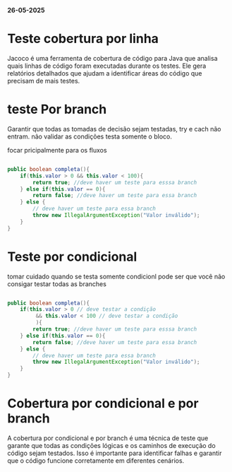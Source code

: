 **26-05-2025**

# Teste cobertura por linha

Jacoco é uma ferramenta de cobertura de código para Java que analisa quais linhas de código foram executadas durante os testes. Ele gera relatórios detalhados que ajudam a identificar áreas do código que precisam de mais testes.


# teste Por branch

Garantir que todas as tomadas de decisão sejam testadas, try e cach não entram. não validar as condições testa somente o bloco.

focar pricipalmente para os fluxos

``` java

public boolean completa(){
	if(this.valor > 0 && this.valor < 100){
		return true; //deve haver um teste para esssa branch
	} else if(this.valor == 0){
		return false; //deve haver um teste para essa branch
	} else {
		// deve haver um teste para essa branch
		throw new IllegalArgumentException("Valor inválido");
	}
}
```


# Teste por condicional

tomar cuidado quando se testa somente condicionl pode ser que você não consigar testar todas as branches

``` java

public boolean completa(){
	if(this.valor > 0 // deve testar a condição
		 && this.valor < 100 // deve testar a condição
		 ){
		return true; //deve haver um teste para esssa branch
	} else if(this.valor == 0){
		return false; //deve haver um teste para essa branch
	} else {
		// deve haver um teste para essa branch
		throw new IllegalArgumentException("Valor inválido");
	}
}
```

# Cobertura por condicional e por branch

A cobertura por condicional e por branch é uma técnica de teste que garante que todas as condições lógicas e os caminhos de execução do código sejam testados. Isso é importante para identificar falhas e garantir que o código funcione corretamente em diferentes cenários.


